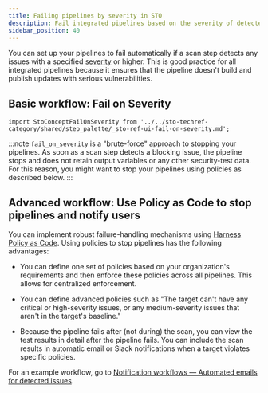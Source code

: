 ```yaml
---
title: Failing pipelines by severity in STO
description: Fail integrated pipelines based on the severity of detected issues
sidebar_position: 40
---
```


You can set up your pipelines to fail automatically if a scan step detects any issues with a specified [severity](./severities.md) or higher. This is good practice for all integrated pipelines because it ensures that the pipeline doesn't build and publish updates with serious vulnerabilities. 

## Basic workflow: Fail on Severity

```mdx-code-block
import StoConceptFailOnSeverity from '../../sto-techref-category/shared/step_palette/_sto-ref-ui-fail-on-severity.md';
```

<StoConceptFailOnSeverity  />

:::note
`fail_on_severity` is a "brute-force" approach to stopping your pipelines. As soon as a scan step detects a blocking issue, the pipeline stops and does not retain output variables or any other security-test data. For this reason, you might want to stop your pipelines using policies as described below. 
:::

## Advanced workflow: Use Policy as Code to stop pipelines and notify users

You can implement robust failure-handling mechanisms using [Harness Policy as Code](/docs/category/policy-as-code). Using policies to stop pipelines has the following advantages:

* You can define one set of policies based on your organization's requirements and then enforce these policies across all pipelines. This allows for centralized enforcement. 

* You can define advanced policies such as "The target can't have any critical or high-severity issues, or any medium-severity issues that aren't in the target's baseline."

* Because the pipeline fails after (not during) the scan, you can view the test results in detail after the pipeline fails. You can include the scan results in automatic email or Slack notifications when a target violates specific policies.

For an example workflow, go to [Notification workflows — Automated emails for detected issues](../../use-sto/email-notifications.md).

